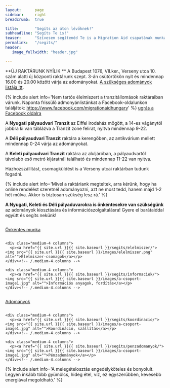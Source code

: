 ```yaml
---
layout:      page
sidebar:     right
breadcrumb:  true

title:       "Segíts az úton lévőknek!"
subheadline: "Segíts Te is!"
teaser:      "Szívesen segítenéd Te is a Migration Aid csapatának munkáját? Az alábbi módokon tudod ezt megtenni."
permalink:   "/segits/"
header:
   image_fullwidth: "header.jpg"

---
```


**ÚJ RAKTÁRUNK NYÍLIK **
A Budapest 1076, VII.ker., Verseny utca 10. szám alatti új központi raktárunk szept. 3-án csütörtökön nyit és mindennap 16.00 és 20.00 között várja az adományokat. [A szükséges adományok listája itt]({{siteurl}}/segits/adomanyok).


{% include alert info='Nem tartós élelmiszert a tranzitállomások raktáraiban várunk. Naponta frissülő admonyánlistánkat a Facebook-oldalunkon találjátok: https://www.facebook.com/migrationaidhungary' %}
[ugrás a Facebook oldalra](https://www.facebook.com/migrationaidhungary)

A **Nyugati pályaudvari Tranzit** az Eiffel irodaház mögött, a 14-es vágánytól jobbra ki van táblázva a Tranzit zone felirat, nyitva mindennap 9-22. 

A **Déli pályaudvari Tranzit** raktára a kerengőben, az antikvárium mellett mindennap 0-24 várja az adományokat. 


A **Keleti pályaudvari Tranzit** raktára az aluljáróban, a pályaudvartól távolabb eső metró kijáratnál található és mindennap 11-22 van nyitva.

Házhozszállítást, csomagküldést is a Verseny utcai raktárban tudunk fogadni.

{% include alert info='Mivel a raktáriank megteltek, arra kérünk, hogy ha online rendelést szeretnél adományozni, azt ne most tedd, hanem majd 1-2 hét múlva. Akkor is biztosan szükség lesz rá.'  %}

**A Nyugati, Keleti és Déli pályaduvarokra is önkéntesekre van szükségünk** az adományok kiosztására és információszolgáltalásra! Gyere el barátaiddal együtt és segíts nekünk!


<div class="row t30">
    <div class="medium-4 columns">
        <p><a href="{{ site.url }}{{ site.baseurl }}/segits/onkentesek/"><img src="{{ site.url }}{{ site.baseurl }}/images/onkentes.png" alt="">Önkéntes munka</a></p>
    </div><!-- /.medium-4.columns -->

    <div class="medium-4 columns">
      <p><a href="{{ site.url }}{{ site.baseurl }}/segits/elelmiszer/"><img src="{{ site.url }}{{ site.baseurl }}/images/elelmiszer.png" alt="">Élelmiszer-csomagok</a></p>
    </div><!-- /.medium-4.columns -->

    <div class="medium-4 columns">
      <p><a href="{{ site.url }}{{ site.baseurl }}/segits/informaciok/"><img src="{{ site.url }}{{ site.baseurl }}/images/a-csoport-image1.jpg" alt="">Információs anyagok, fordítás</a></p>
    </div><!-- /.medium-4.columns -->
</div><!-- /.row -->

<div class="row t30">
    <div class="medium-4 columns">
      <p><a href="{{ site.url }}{{ site.baseurl }}/segits/adomanyok/"><img src="{{ site.url }}{{ site.baseurl }}/images/adomany.png" alt="">Adományok</a></p>
    </div><!-- /.medium-4.columns -->

    <div class="medium-4 columns">
      <p><a href="{{ site.url }}{{ site.baseurl }}/segits/koordinacio/"><img src="{{ site.url }}{{ site.baseurl }}/images/a-csoport-image1.jpg" alt="">Koordináció, szállítás</a></p>
    </div><!-- /.medium-4.columns -->

    <div class="medium-4 columns">
      <p><a href="{{ site.url }}{{ site.baseurl }}/segits/penzadomanyok/"><img src="{{ site.url }}{{ site.baseurl }}/images/a-csoport-image1.jpg" alt="">Pénzadományok</a></p>
    </div><!-- /.medium-4.columns -->
</div><!-- /.row -->

{% include alert info='A melegételosztás engedélyköteles és bonyolult. Legyen inkább több gyümölcs, hideg étel, víz, ez egyszerűbben, kevesebb energiával megoldható.' %}
